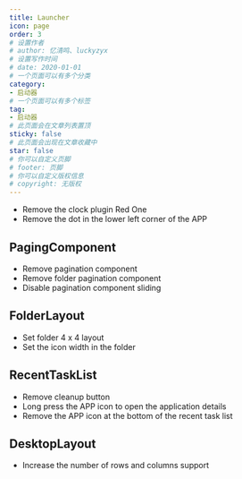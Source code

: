 ```yaml
---
title: Launcher
icon: page
order: 3
# 设置作者
# author: 忆清鸣、luckyzyx
# 设置写作时间
# date: 2020-01-01
# 一个页面可以有多个分类
category:
- 启动器
# 一个页面可以有多个标签
tag:
- 启动器
# 此页面会在文章列表置顶
sticky: false
# 此页面会出现在文章收藏中
star: false
# 你可以自定义页脚
# footer: 页脚
# 你可以自定义版权信息
# copyright: 无版权
---
```


- Remove the clock plugin Red One
- Remove the dot in the lower left corner of the APP

## PagingComponent

- Remove pagination component
- Remove folder pagination component
- Disable pagination component sliding

## FolderLayout

- Set folder 4 x 4 layout
- Set the icon width in the folder

## RecentTaskList

- Remove cleanup button
- Long press the APP icon to open the application details
- Remove the APP icon at the bottom of the recent task list

## DesktopLayout

- Increase the number of rows and columns support